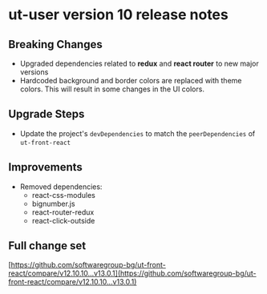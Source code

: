 # ut-user version 10 release notes

## Breaking Changes

- Upgraded dependencies related to **redux** and **react router** to new
  major versions
- Hardcoded background and border colors are replaced with theme colors.
  This will result in some changes in the UI colors.

## Upgrade Steps

- Update the project's `devDependencies` to match the `peerDependencies` of
  `ut-front-react`

## Improvements

- Removed dependencies:
  - react-css-modules
  - bignumber.js
  - react-router-redux
  - react-click-outside

## Full change set

[https://github.com/softwaregroup-bg/ut-front-react/compare/v12.10.10...v13.0.1](https://github.com/softwaregroup-bg/ut-front-react/compare/v12.10.10...v13.0.1)
